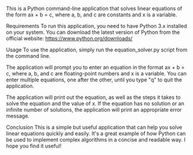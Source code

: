This is a Python command-line application that solves linear equations of the form ax + b = c,
 where a, b, and c are constants and x is a variable.

Requirements
To run this application, you need to have Python 3.x installed on your system. You can download 
the latest version of Python from the official website: https://www.python.org/downloads/

Usage
To use the application, simply run the equation_solver.py script from the command line.

The application will prompt you to enter an equation in the format ax + b = c, where a,
 b, and c are floating-point numbers and x is a variable. You can enter multiple equations, 
one after the other, until you type "q" to quit the application.

The application will print out the equation, as well as the steps it takes to solve the equation
 and the value of x. If the equation has no solution or an infinite number of solutions, 
the application will print an appropriate error message.


Conclusion
This is a simple but useful application that can help you solve linear equations quickly and easily.
 It's a great example of how Python can be used to implement complex algorithms in a concise and 
readable way. I hope you find it useful!